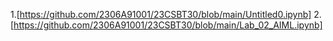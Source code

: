 
1.[https://github.com/2306A91001/23CSBT30/blob/main/Untitled0.ipynb]
2.[https://github.com/2306A91001/23CSBT30/blob/main/Lab_02_AIML.ipynb]

